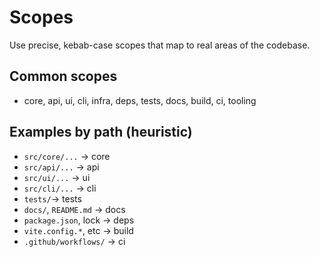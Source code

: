 # Scopes

Use precise, kebab-case scopes that map to real areas of the codebase.

## Common scopes

- core, api, ui, cli, infra, deps, tests, docs, build, ci, tooling

## Examples by path (heuristic)

- `src/core/...` -> core
- `src/api/...` -> api
- `src/ui/...` -> ui
- `src/cli/...` -> cli
- `tests/`-> tests
- `docs/`, `README.md` -> docs
- `package.json`, lock -> deps
- `vite.config.*`, etc -> build
- `.github/workflows/` -> ci
